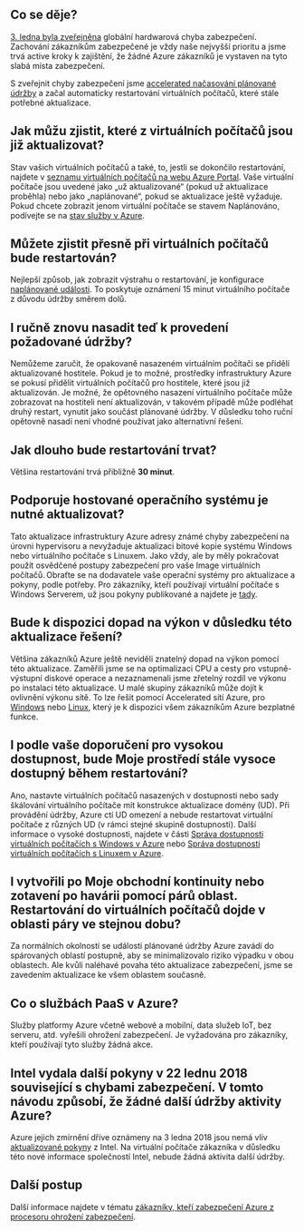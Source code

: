 

## <a name="what-is-happening"></a>Co se děje?

[3. ledna byla zveřejněna](https://googleprojectzero.blogspot.com/2018/01/reading-privileged-memory-with-side.html) globální hardwarová chyba zabezpečení. Zachování zákazníkům zabezpečené je vždy naše nejvyšší prioritu a jsme trvá active kroky k zajištění, že žádné Azure zákazníků je vystaven na tyto slabá místa zabezpečení.

S zveřejnit chyby zabezpečení jsme [accelerated načasování plánované údržby](https://azure.microsoft.com/blog/securing-azure-customers-from-cpu-vulnerability/) a začal automaticky restartování virtuálních počítačů, které stále potřebné aktualizace.


## <a name="how-can-i-see-which-of-my-vms-are-already-updated"></a>Jak můžu zjistit, které z virtuálních počítačů jsou již aktualizovat? 

Stav vašich virtuálních počítačů a také, to, jestli se dokončilo restartování, najdete v [seznamu virtuálních počítačů na webu Azure Portal](https://aka.ms/T08tdc). Vaše virtuální počítače jsou uvedené jako „už aktualizované“ (pokud už aktualizace proběhla) nebo jako „naplánované“, pokud se aktualizace ještě vyžaduje. Pokud chcete zobrazit jenom virtuální počítače se stavem Naplánováno, podívejte se na [stav služby v Azure](https://portal.azure.com/).

## <a name="can-i-find-out-exactly-when-my-vms-will-be-rebooted"></a>Můžete zjistit přesně při virtuálních počítačů bude restartován?

Nejlepší způsob, jak zobrazit výstrahu o restartování, je konfigurace [naplánované události](https://docs.microsoft.com/azure/virtual-machines/windows/scheduled-events). To poskytuje oznámení 15 minut virtuálního počítače z důvodu údržby směrem dolů.

## <a name="can-i-manually-redeploy-now-to-perform-the-required-maintenance"></a>I ručně znovu nasadit teď k provedení požadované údržby? 

Nemůžeme zaručit, že opakovaně nasazeném virtuálním počítači se přidělí aktualizované hostitele. Pokud je to možné, prostředky infrastruktury Azure se pokusí přidělit virtuálních počítačů pro hostitele, které jsou již aktualizován. Je možné, že opětovného nasazení virtuálního počítače může zobrazovat na hostiteli není aktualizován, v takovém případě může podléhat druhý restart, vynutit jako součást plánované údržby. V důsledku toho ruční opětovně nasadí není vhodné používat jako alternativní řešení.

## <a name="how-long-will-the-reboot-take"></a>Jak dlouho bude restartování trvat? 

Většina restartování trvá přibližně **30 minut**.

## <a name="does-the-guest-os-need-to-be-updated"></a>Podporuje hostované operačního systému je nutné aktualizovat? 

Tato aktualizace infrastruktury Azure adresy známé chyby zabezpečení na úrovni hypervisoru a nevyžaduje aktualizaci bitové kopie systému Windows nebo virtuálního počítače s Linuxem. Jako vždy, ale by měly pokračovat použít osvědčené postupy zabezpečení pro vaše Image virtuálních počítačů. Obraťte se na dodavatele vaše operační systémy pro aktualizace a pokyny, podle potřeby. Pro zákazníky, kteří používají virtuální počítače s Windows Serverem, už jsou pokyny publikované a najdete je [tady](../articles/virtual-machines/windows/mitigate-se.md).

## <a name="will-there-be-a-performance-impact-as-a-result-of-resolving-this-update"></a>Bude k dispozici dopad na výkon v důsledku této aktualizace řešení?

Většina zákazníků Azure ještě neviděli znatelný dopad na výkon pomocí této aktualizace. Zaměřili jsme se na optimalizaci CPU a cesty pro vstupně-výstupní diskové operace a nezaznamenali jsme zřetelný rozdíl ve výkonu po instalaci této aktualizace. U malé skupiny zákazníků může dojít k ovlivnění výkonu sítě. To lze řešit pomocí Accelerated sítí Azure, pro [Windows](https://docs.microsoft.com/azure/virtual-network/create-vm-accelerated-networking-powershell) nebo [Linux](https://docs.microsoft.com/azure/virtual-network/create-vm-accelerated-networking-cli), který je k dispozici všem zákazníkům Azure bezplatné funkce.

## <a name="i-follow-your-recommendations-for-high-availability-will-my-environment-remain-highly-available-during-the-reboot"></a>I podle vaše doporučení pro vysokou dostupnost, bude Moje prostředí stále vysoce dostupný během restartování?

Ano, nastavte virtuálních počítačů nasazených v dostupnosti nebo sady škálování virtuálního počítače mít konstrukce aktualizace domény (UD). Při provádění údržby, Azure ctí UD omezení a nebude restartovat virtuální počítače z různých UD (v rámci stejné skupině dostupnosti). Další informace o vysoké dostupnosti, najdete v části [Správa dostupnosti virtuálních počítačích s Windows v Azure](https://docs.microsoft.com/azure/virtual-machines/windows/manage-availability) nebo [Správa dostupnosti virtuálních počítačích s Linuxem v Azure](https://docs.microsoft.com/azure/virtual-machines/linux/manage-availability).

## <a name="i-have-architected-my-business-continuitydisaster-recovery-plan-using-region-pairs-will-reboots-to-my-vms-occur-in-region-pairs-at-the-same-time"></a>I vytvořili po Moje obchodní kontinuity nebo zotavení po havárii pomocí párů oblast. Restartování do virtuálních počítačů dojde v oblasti páry ve stejnou dobu?

Za normálních okolností se události plánované údržby Azure zavádí do spárovaných oblastí postupně, aby se minimalizovalo riziko výpadku v obou oblastech. Ale kvůli naléhavé povaha této aktualizace zabezpečení, jsme se zavedením aktualizace ke všem oblastem současně.

## <a name="what-about-paas-services-on-azure"></a>Co o službách PaaS v Azure?  

Služby platformy Azure včetně webové a mobilní, data služeb IoT, bez serveru, atd. vyřešili ohrožení zabezpečení. Je vyžadována pro zákazníky, kteří používají tyto služby žádná akce.

## <a name="intel-released-additional-guidance-on-january-22-2018-related-to-the-security-vulnerabilities--will-this-guidance-cause-any-additional-maintenance-activities-by-azure"></a>Intel vydala další pokyny v 22 lednu 2018 související s chybami zabezpečení.  V tomto návodu způsobí, že žádné další údržby aktivity Azure?  

Azure jejich zmírnění dříve oznámeny na 3 ledna 2018 jsou nemá vliv [aktualizované pokyny](https://newsroom.intel.com/news/root-cause-of-reboot-issue-identified-updated-guidance-for-customers-and-partners/) z Intel. Na virtuální počítače zákazníka v důsledku této nové informace společností Intel, nebude žádná aktivita další údržby.
 

## <a name="next-steps"></a>Další postup

Další informace najdete v tématu [zákazníky, kteří zabezpečení Azure z procesoru ohrožení zabezpečení](https://azure.microsoft.com/blog/securing-azure-customers-from-cpu-vulnerability/).
